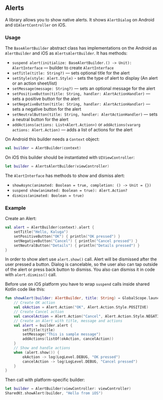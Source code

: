 ## Alerts

A library allows you to show native alerts.
It shows `AlertDialog` on Android and `UIAlertController` on iOS.

### Usage
The `BaseAlertBuilder` abstract class has implementations on the Android as `AlertBuilder` and iOS as `AlertsAlertBuilder`.
It has methods:
- `suspend alert(initialize: BaseAlertBuilder.() -> Unit): AlertInterface` — builder to create `AlertInterface`
- `setTitle(title: String?)` — sets optional title for the alert
- `setStyle(style: Alert.Style)` - sets the type of alert to display (An alert or an action sheet/list)
- `setMessage(message: String?)` — sets an optional message for the alert
- `setPositiveButton(title: String, handler: AlertActionHandler)` — sets a positive button for the alert
- `setNegativeButton(title: String, handler: AlertActionHandler)` — sets a negative button for the alert
- `setNeutralButton(title: String, handler: AlertActionHandler)` — sets a neutral button for the alert
- `addActions(actions: List<Alert.Action>)` or `addActions(vararg actions: Alert.Action)` — adds a list of actions for the alert

On Android this builder needs a `Context` object:

```kotlin
val builder = AlertBuilder(context)
```

On iOS this builder should be instantiated with `UIViewController`:

```swift
let builder = AlertsAlertBuilder(viewController)
```

The `AlertInterface` has methods to show and dismiss alert:
- `showAsync(animated: Boolean = true, completion: () -> Unit = {})`
- `suspend show(animated: Boolean = true): Alert.Action?`
- `dismiss(animated: Boolean = true)`

### Example

Create an Alert:

```kotlin
val alert = AlertBuilder(context).alert {
    setTitle("Hello, Kaluga")
    setPositiveButton("OK") { println("OK pressed") }
    setNegativeButton("Cancel") { println("Cancel pressed") }
    setNeutralButton("Details") { println("Details pressed") }
}
```

In order to show alert use `alert.show()` call. Alert will be dismissed after the user pressed a button.
Dialog is cancelable, so the user also can tap outside of the alert or press back button to dismiss.
You also can dismiss it in code with `alert.dismiss()` call.

Before use on iOS platform you have to wrap `suspend` calls inside shared Kotlin code like this:

```kotlin
fun showAlert(builder: AlertBuilder, title: String) = GlobalScope.launch(MainQueueDispatcher) {
    // Create OK action
    val okAction = Alert.Action("OK", Alert.Action.Style.POSITIVE)
    // Create Cancel action
    val cancelAction = Alert.Action("Cancel", Alert.Action.Style.NEGATIVE)
    // Create an Alert with title, message and actions
    val alert = builder.alert {
        setTitle(title)
        setMessage("This is sample message")
        addActions(listOf(okAction, cancelAction))
    }
    // Show and handle actions
    when (alert.show()) {
        okAction -> log(LogLevel.DEBUG, "OK pressed")
        cancelAction -> log(LogLevel.DEBUG, "Cancel pressed")
    }
}
```

Then call with platform-specific builder:

```swift
let builder = AlertBuilder(viewController: viewController)
SharedKt.showAlert(builder, "Hello from iOS")
```
